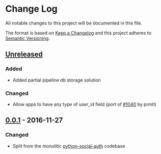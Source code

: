 # Change Log

All notable changes to this project will be documented in this file.

The format is based on [Keep a Changelog](http://keepachangelog.com/)
and this project adheres to [Semantic Versioning](http://semver.org/).

## [Unreleased](https://github.com/python-social-auth/social-app-flask-sqlalchemy/commits/master)

### Added
- Added partial pipeline db storage solution

### Changed
- Allow apps to have any type of user_id field (port of [#1040](https://github.com/omab/python-social-auth/pull/1040)
  by prmtl)

## [0.0.1](https://github.com/python-social-auth/social-app-flask-sqlalchemy/releases/tag/0.0.1) - 2016-11-27

### Changed
- Split from the monolitic [python-social-auth](https://github.com/omab/python-social-auth)
  codebase
